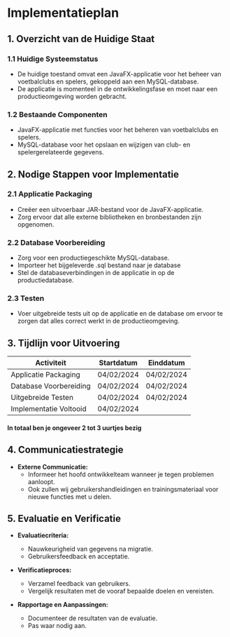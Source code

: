 # Implementatieplan

## 1. Overzicht van de Huidige Staat

### 1.1 Huidige Systeemstatus

- De huidige toestand omvat een JavaFX-applicatie voor het beheer van voetbalclubs en spelers, gekoppeld aan een MySQL-database.
- De applicatie is momenteel in de ontwikkelingsfase en moet naar een productieomgeving worden gebracht.

### 1.2 Bestaande Componenten

- JavaFX-applicatie met functies voor het beheren van voetbalclubs en spelers.
- MySQL-database voor het opslaan en wijzigen van club- en spelergerelateerde gegevens.

## 2. Nodige Stappen voor Implementatie

### 2.1 Applicatie Packaging

- Creëer een uitvoerbaar JAR-bestand voor de JavaFX-applicatie.
- Zorg ervoor dat alle externe bibliotheken en bronbestanden zijn opgenomen.

### 2.2 Database Voorbereiding

- Zorg voor een productiegeschikte MySQL-database.
- Importeer het bijgeleverde .sql bestand naar je database
- Stel de databaseverbindingen in de applicatie in op de productiedatabase.

### 2.3 Testen

- Voer uitgebreide tests uit op de applicatie en de database om ervoor te zorgen dat alles correct werkt in de productieomgeving.


## 3. Tijdlijn voor Uitvoering

| Activiteit                         | Startdatum | Einddatum  |
|------------------------------------|------------|------------|
| Applicatie Packaging               | 04/02/2024 | 04/02/2024 |
| Database Voorbereiding             | 04/02/2024 | 04/02/2024 |
| Uitgebreide Testen                | 04/02/2024 | 04/02/2024 |
| Implementatie Voltooid             | 04/02/2024 |            |
#### In totaal ben je ongeveer 2 tot 3 uurtjes bezig

## 4. Communicatiestrategie

- **Externe Communicatie:**
  - Informeer het hoofd ontwikkelteam wanneer je tegen problemen aanloopt.
  - Ook zullen wij gebruikershandleidingen en trainingsmateriaal voor nieuwe functies met u delen.

## 5. Evaluatie en Verificatie

- **Evaluatiecriteria:**
  - Nauwkeurigheid van gegevens na migratie.
  - Gebruikersfeedback en acceptatie.

- **Verificatieproces:**
  - Verzamel feedback van gebruikers.
  - Vergelijk resultaten met de vooraf bepaalde doelen en vereisten.

- **Rapportage en Aanpassingen:**
  - Documenteer de resultaten van de evaluatie.
  - Pas waar nodig aan.